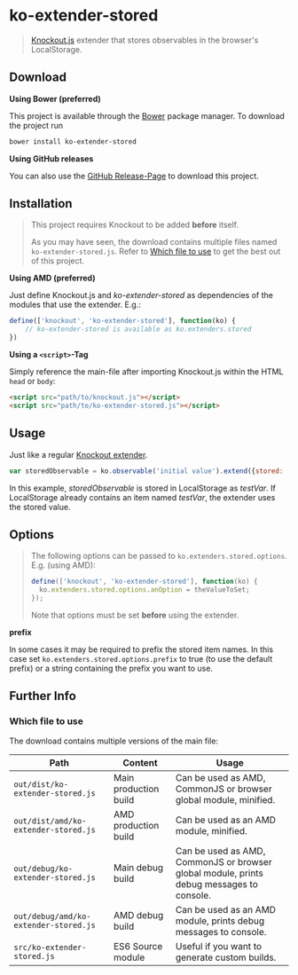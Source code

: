 # ko-extender-stored

> [Knockout.js](http://knockoutjs.com) extender that stores observables in the browser's LocalStorage.

## Download

**Using Bower (preferred)**

This project is available through the [Bower](http://bower.io) package manager.
To download the project run

```bash
bower install ko-extender-stored
```

**Using GitHub releases**

You can also use the [GitHub Release-Page](https://github.com/LukasHechenberger/ko-extender-stored/releases) to download this project.

## Installation

> This project requires Knockout to be added **before** itself.
> 
> As you may have seen, the download contains multiple files named `ko-extender-stored.js`.
> Refer to [Which file to use](#which-file-to-use) to get the best out of this project.

**Using AMD (preferred)**

Just define Knockout.js and *ko-extender-stored* as dependencies of the modules that use the extender.
E.g.:

```javascript
define(['knockout', 'ko-extender-stored'], function(ko) {
    // ko-extender-stored is available as ko.extenders.stored
})
```

**Using a `<script>`-Tag**

Simply reference the main-file after importing Knockout.js within the HTML `head` or `body`:

```html
<script src="path/to/knockout.js"></script>
<script src="path/to/ko-extender-stored.js"></script>
```

## Usage

Just like a regular [Knockout extender](http://knockoutjs.com/documentation/extenders.html).

```javascript
var storedObservable = ko.observable('initial value').extend({stored: 'testVar'});
```

In this example, *storedObservable* is stored in LocalStorage as *testVar*.
If LocalStorage already contains an item named *testVar*, the extender uses the stored value.

## Options

> The following options can be passed to `ko.extenders.stored.options`.
> E.g. (using AMD):
>
> ```javascript
> define(['knockout', 'ko-extender-stored'], function(ko) {
>   ko.extenders.stored.options.anOption = theValueToSet;
> });
> ```
> 
> Note that options must be set **before** using the extender.

**prefix**

In some cases it may be required to prefix the stored item names.
In this case set `ko.extenders.stored.options.prefix` to true (to use the default prefix) or a string containing the prefix you want to use.

## Further Info

### Which file to use

The download contains multiple versions of the main file:

 Path                                  | Content               | Usage                                                                                    |
|---------------------------------------|-----------------------|------------------------------------------------------------------------------------------|
| `out/dist/ko-extender-stored.js`      | Main production build | Can be used as AMD, CommonJS or browser global module, minified.                         |
| `out/dist/amd/ko-extender-stored.js`  | AMD production build  | Can be used as an AMD module, minified.                                                  |
| `out/debug/ko-extender-stored.js`     | Main debug build      | Can be used as AMD, CommonJS or browser global module, prints debug messages to console. |
| `out/debug/amd/ko-extender-stored.js` | AMD debug build       | Can be used as an AMD module, prints debug messages to console.                          |
| `src/ko-extender-stored.js`           | ES6 Source module     | Useful if you want to generate custom builds.                                            |